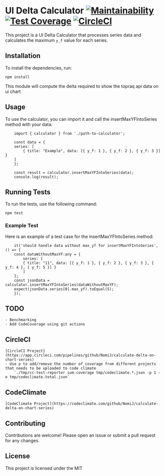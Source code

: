 # UI Delta Calculator [![Maintainability](https://api.codeclimate.com/v1/badges/c450d8b44294549d8e5b/maintainability)](https://codeclimate.com/github/NomiJ/calculate-delta-on-chart-series/maintainability) [![Test Coverage](https://api.codeclimate.com/v1/badges/c450d8b44294549d8e5b/test_coverage)](https://codeclimate.com/github/NomiJ/calculate-delta-on-chart-series/test_coverage) [![CircleCI](https://circleci.com/gh/NomiJ/calculate-delta-on-chart-series/tree/main.svg?style=svg)](https://circleci.com/gh//NomiJ/calculate-delta-on-chart-series/tree/main)

This project is a UI Delta Calculator that processes series data and calculates the maximum `y_f` value for each series.

## Installation

To install the dependencies, run:


` npm install `

This module will compute the delta required to show the topraq api data on ui chart


## Usage
To use the calculator, you can import it and call the insertMaxYFIntoSeries method with your data:

```JS
    import { calculator } from './path-to-calculator';

    const data = {
    series: [
        { title: "Example", data: [{ y_f: 1 }, { y_f: 2 }, { y_f: 3 }] }
    ]
    };

    const result = calculator.insertMaxYFIntoSeries(data);
    console.log(result);
``` 

## Running Tests
To run the tests, use the following command:

`npm test`

### Example Test
Here is an example of a test case for the insertMaxYFIntoSeries method:

```JS
    it('should handle data without max_yf for insertMaxYFIntoSeries', () => {
    const dataWithoutMaxYF:any = {
        series: [
        { title: "11", data: [{ y_f: 1 }, { y_f: 2 }, { y_f: 3 }, { y_f: 4 }, { y_f: 5 }] }
        ]
    };
    const jsonData = calculator.insertMaxYFIntoSeries(dataWithoutMaxYF);
    expect(jsonData.series[0].max_yf).toEqual(5);
    });
```
## TODO
    - Benchmarking
    - Add CodeCoverage using git actions

## CircleCI
    [CircleCI Project](https://app.circleci.com/pipelines/github/NomiJ/calculate-delta-on-chart-series)
    - Use p to add/remove the number of coverage from different projects that needs to be uploaded to code climate
        `./tmp/cc-test-reporter sum-coverage tmp/codeclimate.*.json -p 1 -o tmp/codeclimate.total.json`

## CodeClimate
    [CodeClimate Project](https://codeclimate.com/github/NomiJ/calculate-delta-on-chart-series) 
 

## Contributing
Contributions are welcome! Please open an issue or submit a pull request for any changes.

## License
This project is licensed under the MIT